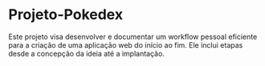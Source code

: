 # Projeto-Pokedex
Este projeto visa desenvolver e documentar um workflow pessoal eficiente para a criação de uma aplicação web do início ao fim. Ele inclui etapas desde a concepção da ideia até a implantação.

